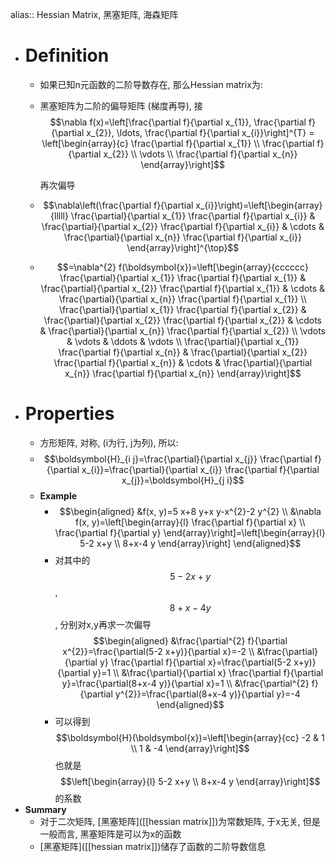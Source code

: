 alias:: Hessian Matrix, 黑塞矩阵, 海森矩阵

- # Definition
	- 如果已知n元函数的二阶导数存在, 那么Hessian matrix为:
	- 黑塞矩阵为二阶的偏导矩阵 (梯度再导), 接
	  $$\nabla f(x)=\left[\frac{\partial f}{\partial x_{1}}, \frac{\partial f}{\partial x_{2}}, \ldots, \frac{\partial f}{\partial x_{i}}\right]^{T} = \left[\begin{array}{c}
	  \frac{\partial f}{\partial x_{1}} \\
	  \frac{\partial f}{\partial x_{2}} \\
	  \vdots \\
	  \frac{\partial f}{\partial x_{n}}
	  \end{array}\right]$$
	  
	  再次偏导
	- $$\nabla\left(\frac{\partial f}{\partial x_{i}}\right)=\left[\begin{array}{lllll}
	  \frac{\partial}{\partial x_{1}} \frac{\partial f}{\partial x_{i}} & \frac{\partial}{\partial x_{2}} \frac{\partial f}{\partial x_{i}} & \cdots & \frac{\partial}{\partial x_{n}} \frac{\partial f}{\partial x_{i}}
	  \end{array}\right]^{\top}$$
	- $$=\nabla^{2} f(\boldsymbol{x})=\left[\begin{array}{cccccc}
	  \frac{\partial}{\partial x_{1}} \frac{\partial f}{\partial x_{1}} & \frac{\partial}{\partial x_{2}} \frac{\partial f}{\partial x_{1}} & \cdots & \frac{\partial}{\partial x_{n}} \frac{\partial f}{\partial x_{1}} \\
	  \frac{\partial}{\partial x_{1}} \frac{\partial f}{\partial x_{2}} & \frac{\partial}{\partial x_{2}} \frac{\partial f}{\partial x_{2}} & \cdots & \frac{\partial}{\partial x_{n}} \frac{\partial f}{\partial x_{2}} \\
	  \vdots & \vdots & \ddots & \vdots \\
	  \frac{\partial}{\partial x_{1}} \frac{\partial f}{\partial x_{n}} & \frac{\partial}{\partial x_{2}} \frac{\partial f}{\partial x_{n}} & \cdots & \frac{\partial}{\partial x_{n}} \frac{\partial f}{\partial x_{n}}
	  \end{array}\right]$$
- # Properties
	- 方形矩阵, 对称, (i为行, j为列), 所以:
	- $$\boldsymbol{H}_{i j}=\frac{\partial}{\partial x_{j}} \frac{\partial f}{\partial x_{i}}=\frac{\partial}{\partial x_{i}} \frac{\partial f}{\partial x_{j}}=\boldsymbol{H}_{j i}$$
	- **Example**
		- $$\begin{aligned}
		  &f(x, y)=5 x+8 y+x y-x^{2}-2 y^{2} \\
		  &\nabla f(x, y)=\left[\begin{array}{l}
		  \frac{\partial f}{\partial x} \\
		  \frac{\partial f}{\partial y}
		  \end{array}\right]=\left[\begin{array}{l}
		  5-2 x+y \\
		  8+x-4 y
		  \end{array}\right]
		  \end{aligned}$$
		- 对其中的 $$5-2x+y$$, $$8+x-4y$$, 分别对x,y再求一次偏导
		  $$\begin{aligned}
		  &\frac{\partial^{2} f}{\partial x^{2}}=\frac{\partial(5-2 x+y)}{\partial x}=-2 \\
		  &\frac{\partial}{\partial y} \frac{\partial f}{\partial x}=\frac{\partial(5-2 x+y)}{\partial y}=1 \\
		  &\frac{\partial}{\partial x} \frac{\partial f}{\partial y}=\frac{\partial(8+x-4 y)}{\partial x}=1 \\
		  &\frac{\partial^{2} f}{\partial y^{2}}=\frac{\partial(8+x-4 y)}{\partial y}=-4
		  \end{aligned}$$
		- 可以得到 
		  $$\boldsymbol{H}(\boldsymbol{x})=\left[\begin{array}{cc}
		  -2 & 1 \\
		  1 & -4
		  \end{array}\right]$$ 也就是
		  $$\left[\begin{array}{l}
		  5-2 x+y \\
		  8+x-4 y
		  \end{array}\right]$$ 
		  的系数
- **Summary**
	- 对于二次矩阵, [黑塞矩阵]([[hessian matrix]])为常数矩阵, 于x无关, 但是一般而言, 黑塞矩阵是可以为x的函数
	- [黑塞矩阵]([[hessian matrix]])储存了函数的二阶导数信息